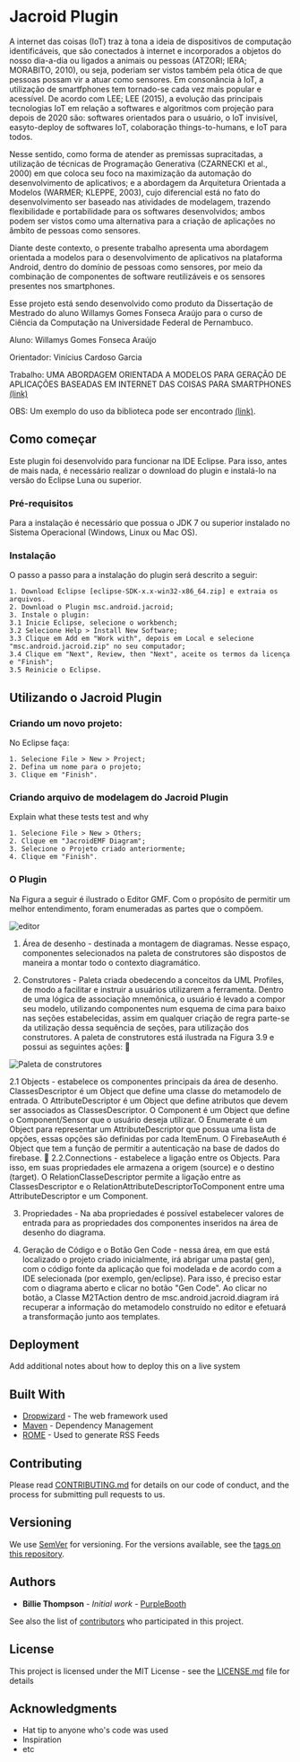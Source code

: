 # Jacroid Plugin

A internet das coisas (IoT) traz à tona a ideia de dispositivos de computação identificáveis,
que são conectados à internet e incorporados a objetos do nosso dia-a-dia ou ligados a animais
ou pessoas (ATZORI; IERA; MORABITO, 2010), ou seja, poderiam ser vistos também pela
ótica de que pessoas possam vir a atuar como sensores. Em consonância à IoT, a utilização
de smartfphones tem tornado-se cada vez mais popular e acessível. De acordo com LEE; LEE
(2015), a evolução das principais tecnologias IoT em relação a softwares e algoritmos com
projeção para depois de 2020 são: softwares orientados para o usuário, o IoT invisível, 
easyto-deploy de softwares IoT, colaboração things-to-humans, e IoT para todos. 

Nesse sentido, como forma de atender as premissas supracitadas, a utilização de técnicas de Programação
Generativa (CZARNECKI et al., 2000) em que coloca seu foco na maximização da automação do
desenvolvimento de aplicativos; e a abordagem da Arquitetura Orientada a Modelos (WARMER;
KLEPPE, 2003), cujo diferencial está no fato do desenvolvimento ser baseado nas atividades
de modelagem, trazendo flexibilidade e portabilidade para os softwares desenvolvidos; ambos
podem ser vistos como uma alternativa para a criação de aplicações no âmbito de pessoas como
sensores. 

Diante deste contexto, o presente trabalho apresenta uma abordagem orientada a
modelos para o desenvolvimento de aplicativos na plataforma Android, dentro do domínio de
pessoas como sensores, por meio da combinação de componentes de software reutilizáveis e
os sensores presentes nos smartphones. 

Esse projeto está sendo desenvolvido como produto da Dissertação de Mestrado do aluno Willamys Gomes Fonseca Araújo para o curso de Ciência da Computação na Universidade Federal de Pernambuco.

Aluno: Willamys Gomes Fonseca Araújo

Orientador: Vinícius Cardoso Garcia

Trabalho: UMA ABORDAGEM ORIENTADA A MODELOS PARA GERAÇÃO DE APLICAÇÕES BASEADAS EM INTERNET DAS COISAS PARA SMARTPHONES <a href="https://github.com/willamys/msc.android.jacroid/blob/master/Disserta%C3%A7%C3%A3o%20-%20Willamys%20Ara%C3%BAjo%20-%20vers%C3%A3o%2030082017%20-%20Final%20ap%C3%B3s%20corre%C3%A7%C3%B5es.pdf">(link)</a>

OBS: Um exemplo do uso da biblioteca pode ser encontrado <a href="https://github.com/willamys/msc.android.jacroid/tree/master/example">(link)</a>.


## Como começar

Este plugin foi desenvolvido para funcionar na IDE Eclipse. Para isso, antes de mais nada, é necessário realizar o download do plugin e instalá-lo na versão do Eclipse Luna ou superior.

### Pré-requisitos

Para a instalação é necessário que possua o JDK 7 ou superior instalado no Sistema Operacional (Windows, Linux ou Mac OS).

### Instalação

O passo a passo para a instalação do plugin será descrito a seguir:

```
1. Download Eclipse [eclipse-SDK-x.x-win32-x86_64.zip] e extraia os arquivos.
2. Download o Plugin msc.android.jacroid;
3. Instale o plugin:
3.1 Inicie Eclipse, selecione o workbench;
3.2 Selecione Help > Install New Software;
3.3 Clique em Add em "Work with", depois em Local e selecione "msc.android.jacroid.zip" no seu computador;
3.4 Clique em "Next", Review, then "Next", aceite os termos da licença e "Finish";
3.5 Reinicie o Eclipse.
```
## Utilizando o Jacroid Plugin

### Criando um novo projeto:

No Eclipse faça:

```
1. Selecione File > New > Project;
2. Defina um nome para o projeto;
3. Clique em "Finish".
```

### Criando arquivo de modelagem do Jacroid Plugin

Explain what these tests test and why

```
1. Selecione File > New > Others;
2. Clique em "JacroidEMF Diagram";
3. Selecione o Projeto criado anteriormente;
4. Clique em "Finish".
```

### O Plugin

Na Figura a seguir é ilustrado o Editor GMF. Com o propósito de permitir um melhor
entendimento, foram enumeradas as partes que o compõem.

<img src="https://github.com/willamys/msc.android.jacroid/blob/master/img/editor_enum_.png" title="editor"/>

1. Área de desenho - destinada a montagem de diagramas. Nesse espaço, componentes selecionados na paleta de construtores são dispostos de maneira a montar todo o
contexto diagramático.

2. Construtores - Paleta criada obedecendo a conceitos da UML Profiles, de modo a facilitar e instruir a usuários utilizarem a ferramenta. Dentro de uma lógica de
associação mnemônica, o usuário é levado a compor seu modelo, utilizando componentes num esquema de cima para baixo nas seções estabelecidas, assim em qualquer 
criação de regra parte-se da utilização dessa sequência de seções, para utilização dos construtores. A paleta de construtores está ilustrada na Figura 3.9 e possui as seguintes ações:

<img src="https://github.com/willamys/msc.android.jacroid/blob/master/img/paleta.PNG" title="Paleta de construtores"/>

2.1 Objects - estabelece os componentes principais da área de desenho. ClassesDescriptor é um Object que define uma classe do metamodelo de entrada. 
O AttributeDescriptor é um Object que define atributos que devem ser associados as ClassesDescriptor. O Component é um Object que define o Component/Sensor que o usuário deseja utilizar. O Enumerate é
um Object para representar um AttributeDescriptor que possua uma lista de opções, essas opções são definidas por cada ItemEnum. O FirebaseAuth é Object que tem a função de permitir a autenticação na base de dados do firebase. 

2.2.Connections - estabelece a ligação entre os Objects. Para isso, em suas propriedades ele armazena a origem (source) e o destino (target). O
RelationClasseDescriptor permite a ligação entre as ClassesDescriptor e o RelationAttributeDescriptorToComponent entre uma AttributeDescriptor e um Component.

3. Propriedades - Na aba propriedades é possível estabelecer valores de entrada para
as propriedades dos componentes inseridos na área de desenho do diagrama.

4. Geração de Código e o Botão Gen Code - nessa área, em que está localizado o projeto criado inicialmente, irá abrigar uma pasta( gen), com o código fonte da aplicação
que foi modelada e de acordo com a IDE selecionada (por exemplo, gen/eclipse). Para isso, é preciso estar com o diagrama aberto e clicar no botão "Gen Code". Ao clicar
no botão, a Classe M2TAction dentro de msc.android.jacroid.diagram irá recuperar a informação do metamodelo construído no editor e efetuará a transformação junto aos
templates.

## Deployment

Add additional notes about how to deploy this on a live system

## Built With

* [Dropwizard](http://www.dropwizard.io/1.0.2/docs/) - The web framework used
* [Maven](https://maven.apache.org/) - Dependency Management
* [ROME](https://rometools.github.io/rome/) - Used to generate RSS Feeds

## Contributing

Please read [CONTRIBUTING.md](https://gist.github.com/PurpleBooth/b24679402957c63ec426) for details on our code of conduct, and the process for submitting pull requests to us.

## Versioning

We use [SemVer](http://semver.org/) for versioning. For the versions available, see the [tags on this repository](https://github.com/your/project/tags). 

## Authors

* **Billie Thompson** - *Initial work* - [PurpleBooth](https://github.com/PurpleBooth)

See also the list of [contributors](https://github.com/your/project/contributors) who participated in this project.

## License

This project is licensed under the MIT License - see the [LICENSE.md](LICENSE.md) file for details

## Acknowledgments

* Hat tip to anyone who's code was used
* Inspiration
* etc
